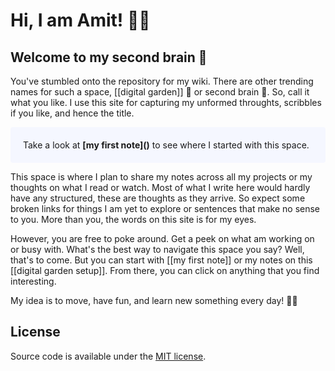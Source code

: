 # Hi, I am Amit! 👋🏽

## Welcome to my second brain 🌱

You've stumbled onto the repository for my wiki. There are other trending names for such a space, [[digital garden]] 🌱 or second brain 🧠. So, call it what you like. I use this site for capturing my unformed throughts, scribbles if you like, and hence the title.

<p style="padding: 20px; background: #f5f7ff; border-radius: 4px;">
  Take a look at <span style="font-weight: bold">[my first note]()</span> to see where I started with this space.
</p>

This space is where I plan to share my notes across all my projects or my thoughts on what I read or watch. Most of what I write here would hardly have any structured, these are thoughts as they arrive. So expect some broken links for things I am yet to explore or sentences that make no sense to you. More than you, the words on this site is for my eyes.

However, you are free to poke around. Get a peek on what am working on or busy with. What's the best way to navigate this space you say? Well, that's to come. But you can start with [[my first note]] or my notes on this [[digital garden setup]]. From there, you can click on anything that you find interesting.

My idea is to move, have fun, and learn new something every day! ✌🏽

## License

Source code is available under the [MIT license](LICENSE.md).

